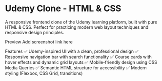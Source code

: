 # Udemy Clone - HTML & CSS
A responsive frontend clone of the Udemy learning platform, built with pure HTML & CSS. Perfect for practicing modern web layout techniques and responsive design principles.

Preview Add screenshot link here

Features
✅ Udemy-inspired UI with a clean, professional design
✅ Responsive navigation bar with search functionality
✅ Course cards with hover effects and dynamic grid layouts
✅ Mobile-friendly design using CSS Media Queries
✅ Semantic HTML structure for accessibility
✅ Modern styling (Flexbox, CSS Grid, transitions)
